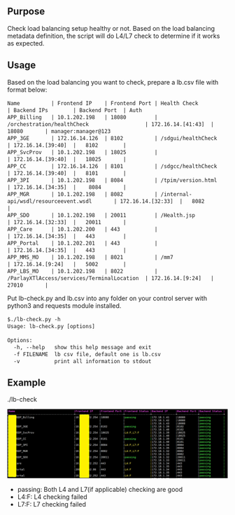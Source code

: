 ## Purpose

Check load balancing setup healthy or not. Based on the load balancing metadata definition, the script will do L4/L7 check to determine if it works as expected.

## Usage

Based on the load balancing you want to check, prepare a lb.csv file with format below:

```
Name          | Frontend IP    | Frontend Port | Health Check                                | Backend IPs        | Backend Port  | Auth
APP_Billing   | 10.1.202.198   | 18080         | /orchestration/healthCheck                  | 172.16.14.[41:43]  |   18080       | manager:manager@123
APP_3GE       | 172.16.14.126  | 8102          | /sdgui/healthCheck                          | 172.16.14.[39:40]  |   8102        |
APP_SvcProv   | 10.1.202.198   | 18025         |                                             | 172.16.14.[39:40]  |   18025       |
APP_CC        | 172.16.14.126  | 8101          | /sdgcc/healthCheck                          | 172.16.14.[39:40]  |   8101        |
APP_3PI       | 10.1.202.198   | 8084          | /tpim/version.html                          | 172.16.14.[34:35]  |    8084       |
APP_MGR       | 10.1.202.198   | 8082          | /internal-api/wsdl/resourceevent.wsdl       | 172.16.14.[32:33]  |   8082        |
APP_SDO       | 10.1.202.198   | 20011         | /Health.jsp                                 | 172.16.14.[32:33]  |   20011       |
APP_Care      | 10.1.202.200   | 443           |                                             | 172.16.14.[34:35]  |   443         |
APP_Portal    | 10.1.202.201   | 443           |                                             | 172.16.14.[34:35]  |   443         |
APP_MMS_MO    | 10.1.202.198   | 8021          | /mm7                                        | 172.16.14.[9:24]   |   5002        |
APP_LBS_MO    | 10.1.202.198   | 8022          | /ParlayXTlAccess/services/TerminalLocation  | 172.16.14.[9:24]   |   27010       |
```

Put lb-check.py and lb.csv into any folder on your control server with python3 and requests module installed.

```shell
$./lb-check.py -h
Usage: lb-check.py [options]

Options:
  -h, --help   show this help message and exit
  -f FILENAME  lb csv file, default one is lb.csv
  -v           print all information to stdout
```

## Example

./lb-check

![sample](sample.png)

- passing: Both L4 and L7(if applicable) checking are good
- L4:F: L4 checking failed
- L7:F: L7 checking failed